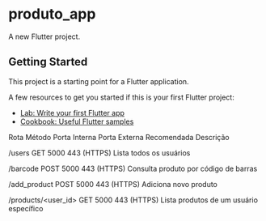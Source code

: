 # produto_app

A new Flutter project.

## Getting Started

This project is a starting point for a Flutter application.

A few resources to get you started if this is your first Flutter project:

- [Lab: Write your first Flutter app](https://docs.flutter.dev/get-started/codelab)
- [Cookbook: Useful Flutter samples](https://docs.flutter.dev/cookbook)


Rota	Método	Porta Interna	Porta Externa Recomendada	Descrição

/users	GET	5000	443 (HTTPS)	Lista todos os usuários

/barcode	POST	5000	443 (HTTPS)	Consulta produto por código de barras

/add_product	POST	5000	443 (HTTPS)	Adiciona novo produto

/products/<user_id>	GET	5000	443 (HTTPS)	Lista produtos de um usuário específico
